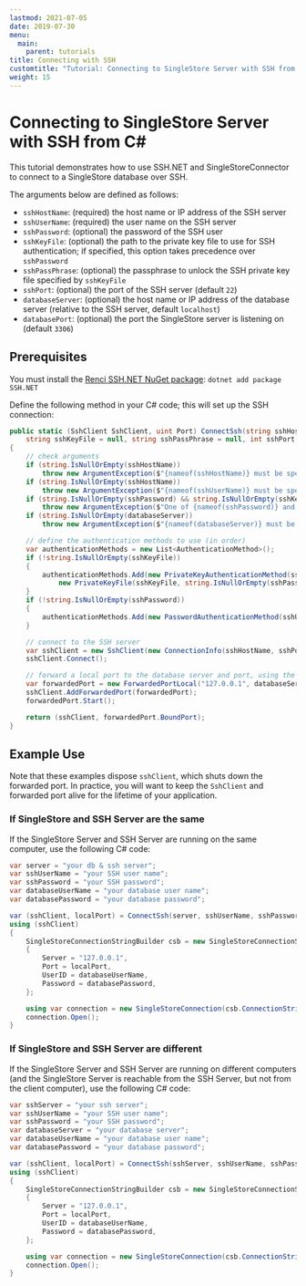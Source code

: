 ```yaml
---
lastmod: 2021-07-05
date: 2019-07-30
menu:
  main:
    parent: tutorials
title: Connecting with SSH
customtitle: "Tutorial: Connecting to SingleStore Server with SSH from C#"
weight: 15
---
```


# Connecting to SingleStore Server with SSH from C\#

This tutorial demonstrates how to use SSH.NET and SingleStoreConnector to connect to a SingleStore database over SSH.

The arguments below are defined as follows:

* `sshHostName`: (required) the host name or IP address of the SSH server
* `sshUserName`: (required) the user name on the SSH server
* `sshPassword`: (optional) the password of the SSH user
* `sshKeyFile`: (optional) the path to the private key file to use for SSH authentication; if specified, this option takes precedence over `sshPassword`
* `sshPassPhrase`: (optional) the passphrase to unlock the SSH private key file specified by `sshKeyFile`
* `sshPort`: (optional) the port of the SSH server (default `22`)
* `databaseServer`: (optional) the host name or IP address of the database server (relative to the SSH server, default `localhost`)
* `databasePort`: (optional) the port the SingleStore server is listening on (default `3306`)

## Prerequisites

You must install the [Renci SSH.NET NuGet package](https://www.nuget.org/packages/SSH.NET/): `dotnet add package SSH.NET`

Define the following method in your C# code; this will set up the SSH connection:

```csharp
public static (SshClient SshClient, uint Port) ConnectSsh(string sshHostName, string sshUserName, string sshPassword = null,
	string sshKeyFile = null, string sshPassPhrase = null, int sshPort = 22, string databaseServer = "localhost", int databasePort = 3306)
{
	// check arguments
	if (string.IsNullOrEmpty(sshHostName))
		throw new ArgumentException($"{nameof(sshHostName)} must be specified.", nameof(sshHostName));
	if (string.IsNullOrEmpty(sshHostName))
		throw new ArgumentException($"{nameof(sshUserName)} must be specified.", nameof(sshUserName));
	if (string.IsNullOrEmpty(sshPassword) && string.IsNullOrEmpty(sshKeyFile))
		throw new ArgumentException($"One of {nameof(sshPassword)} and {nameof(sshKeyFile)} must be specified.");
	if (string.IsNullOrEmpty(databaseServer))
		throw new ArgumentException($"{nameof(databaseServer)} must be specified.", nameof(databaseServer));

	// define the authentication methods to use (in order)
	var authenticationMethods = new List<AuthenticationMethod>();
	if (!string.IsNullOrEmpty(sshKeyFile))
	{
		authenticationMethods.Add(new PrivateKeyAuthenticationMethod(sshUserName,
			new PrivateKeyFile(sshKeyFile, string.IsNullOrEmpty(sshPassPhrase) ? null : sshPassPhrase)));
	}
	if (!string.IsNullOrEmpty(sshPassword))
	{
		authenticationMethods.Add(new PasswordAuthenticationMethod(sshUserName, sshPassword));
	}

	// connect to the SSH server
	var sshClient = new SshClient(new ConnectionInfo(sshHostName, sshPort, sshUserName, authenticationMethods.ToArray()));
	sshClient.Connect();

	// forward a local port to the database server and port, using the SSH server
	var forwardedPort = new ForwardedPortLocal("127.0.0.1", databaseServer, (uint) databasePort);
	sshClient.AddForwardedPort(forwardedPort);
	forwardedPort.Start();

	return (sshClient, forwardedPort.BoundPort);
}
```

## Example Use

Note that these examples dispose `sshClient`, which shuts down the forwarded port. In practice, you will
want to keep the `SshClient` and forwarded port alive for the lifetime of your application.

### If SingleStore and SSH Server are the same

If the SingleStore Server and SSH Server are running on the same computer, use the following C# code:

```csharp
var server = "your db & ssh server";
var sshUserName = "your SSH user name";
var sshPassword = "your SSH password";
var databaseUserName = "your database user name";
var databasePassword = "your database password";

var (sshClient, localPort) = ConnectSsh(server, sshUserName, sshPassword);
using (sshClient)
{
	SingleStoreConnectionStringBuilder csb = new SingleStoreConnectionStringBuilder
	{
		Server = "127.0.0.1",
		Port = localPort,
		UserID = databaseUserName,
		Password = databasePassword,
	};

	using var connection = new SingleStoreConnection(csb.ConnectionString);
	connection.Open();
}
```

### If SingleStore and SSH Server are different

If the SingleStore Server and SSH Server are running on different computers (and the SingleStore Server
is reachable from the SSH Server, but not from the client computer), use the following C# code:

```csharp
var sshServer = "your ssh server";
var sshUserName = "your SSH user name";
var sshPassword = "your SSH password";
var databaseServer = "your database server";
var databaseUserName = "your database user name";
var databasePassword = "your database password";

var (sshClient, localPort) = ConnectSsh(sshServer, sshUserName, sshPassword, databaseServer: databaseServer);
using (sshClient)
{
	SingleStoreConnectionStringBuilder csb = new SingleStoreConnectionStringBuilder
	{
		Server = "127.0.0.1",
		Port = localPort,
		UserID = databaseUserName,
		Password = databasePassword,
	};

	using var connection = new SingleStoreConnection(csb.ConnectionString);
	connection.Open();
}
```
